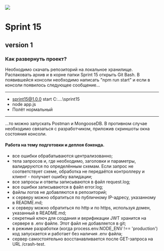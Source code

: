 ![](http://icons.iconarchive.com/icons/alecive/flatwoken/256/Apps-File-Javascript-icon.png)

# Sprint 15

## version 1

### Как развернуть проект?

Необходимо скачать репозиторий на локальное хранилище. Распаковать архив и в корне
папки Sprint 15 открыть Git Bash. В появившейся консоли необходимо написать 
"npm run start" и если в консоли появилось следующее сообщение... 
***
- sprint15@1.0.0 start C:\..\..\sprint15
- node app.js
- Полёт нормальный
***
...то можно запускать Postman и MongooseDB. В противном случае необходимо связаться с
разработчиком, приложив скриншоты окна состояния консоли.

#### Работа на тему подготовки и деплоя бэкенда. 

- все ошибки обрабатываются централизованно;
- тела запросов и, где необходимо, заголовки и параметры, валидируются по определённым схемам. Если запрос не соответствует схеме, обработка не передаётся контроллеру и клиент - получает ошибку валидации;
- все запросы и ответы записываются в файл request.log;
- все ошибки записываются в файл error.log;
- файлы логов не добавляются в репозиторий;
- к серверу можно обратиться по публичному IP-адресу, указанному в README.md;
- к серверу можно обратиться по http и по https, используя домен, указанный в README.md;
- секретный ключ для создания и верификации JWT хранится на сервере в .env файле. Этот файл не добавляется в git;
- в режиме разработки (когда process.env.NODE_ENV !== 'production') код запускается и работает без наличия .env файла;
- сервер самостоятельно восстанавливается после GET-запроса на URL /crash-test.
